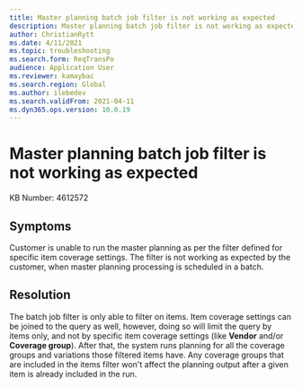 ```yaml
---
title: Master planning batch job filter is not working as expected
description: Master planning batch job filter is not working as expected
author: ChristianRytt
ms.date: 4/11/2021
ms.topic: troubleshooting
ms.search.form: ReqTransPo
audience: Application User
ms.reviewer: kamaybac
ms.search.region: Global
ms.author: ilebedev
ms.search.validFrom: 2021-04-11
ms.dyn365.ops.version: 10.0.19
---
```


# Master planning batch job filter is not working as expected

KB Number: 4612572

## Symptoms

Customer is unable to run the master planning as per the filter defined for specific item coverage settings. The filter is not working as expected by the customer, when master planning processing is scheduled in a batch.

## Resolution

The batch job filter is only able to filter on items. Item coverage settings can be joined to the query as well, however, doing so will limit the query by items only, and not by specific item coverage settings (like **Vendor** and/or **Coverage group**). After that, the system runs planning for all the coverage groups and variations those filtered items have. Any coverage groups that are included in the items filter won't affect the planning output after a given item is already included in the run.
